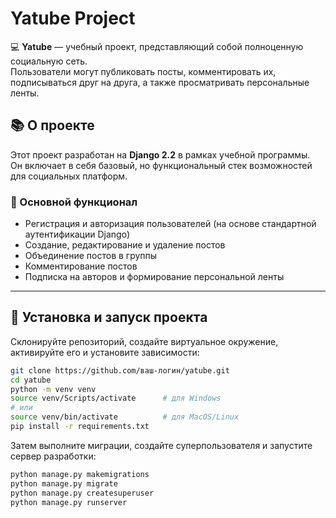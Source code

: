 # Yatube Project

💻 **Yatube** — учебный проект, представляющий собой полноценную социальную сеть.  
Пользователи могут публиковать посты, комментировать их, подписываться друг на друга, а также просматривать персональные ленты.

## 📚 О проекте

Этот проект разработан на **Django 2.2** в рамках учебной программы.  
Он включает в себя базовый, но функциональный стек возможностей для социальных платформ.

### 🔧 Основной функционал

- Регистрация и авторизация пользователей (на основе стандартной аутентификации Django)  
- Создание, редактирование и удаление постов  
- Объединение постов в группы  
- Комментирование постов  
- Подписка на авторов и формирование персональной ленты  

---

## 🚀 Установка и запуск проекта

Склонируйте репозиторий, создайте виртуальное окружение, активируйте его и установите зависимости:

```bash
git clone https://github.com/ваш-логин/yatube.git
cd yatube
python -m venv venv
source venv/Scripts/activate      # для Windows
# или
source venv/bin/activate          # для MacOS/Linux
pip install -r requirements.txt
```
Затем выполните миграции, создайте суперпользователя и запустите сервер разработки:
```bash
python manage.py makemigrations
python manage.py migrate
python manage.py createsuperuser
python manage.py runserver
```
